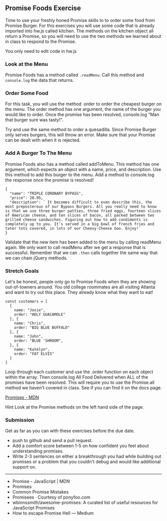 ## Promise Foods Exercise

Time to use your freshly honed Promise skills to to order some food from Promise Burger. For this exercises you will use some code that is already imported into hw.js called kitchen. The methods on the kitchen object all return a Promise, so you will need to use the two methods we learned about in class to respond to the Promise.

You only need to edit code in hw.js

### Look at the Menu

Promise Foods has a method called `.readMenu`. Call this method and `console.log` the data that returns.

### Order Some Food

For this task, you will use the method .order to order the cheapest burger on the menu. The order method has one argument, the name of the burger you would like to order. Once the promise has been resolved, console.log "Man that burger sure was tasty!".

Try and use the same method to order a quesadilla. Since Promise Burger only serves burgers, this will throw an error. Make sure that your Promise can be dealt with when it is rejected.

### Add A Burger To The Menu

Promise Foods also has a method called addToMenu. This method has one argument, which expects an object with a name, price, and description. Use this method to add this burger to the menu. Add a method to console.log the response once the promise is resolved!
```
{
  "name": "TRIPLE CORONARY BYPASS",
  "price": 28.95,
  "description": ` It becomes difficult to even describe this, the most preposterous of our Bypass Burgers. All you really need to know is that we use three burger patties, three fried eggs, fourteen slices of American cheese, and ten slices of bacon, all packed between two grilled cheese sandwiches. Figuring out how to add condiments is completely up to you. It’s served in a big bowl of french fries and tater tots covered, in lots of our Cheesy-Cheese Goo. Enjoy!`
}
```

Validate that the new item has been added to the menu by calling readMenu again. We only want to call readMenu after we get a response that is successful. Remember that we can `.then` calls together the same way that we can chain jQuery methods.

### Stretch Goals

Let's be honest, people only go to Promise Foods when they are showing out-of-towners around. You old college roommates are all visiting Atlanta and want to try out this place. They already know what they want to eat!
```
const customers = [
  {
    name: "Josie",
    order: "HOLY GUACAMOLE"
  }, {
    name: "Chris",
    order: "BIG BLUE BUFFALO"
  }, {
    name: "John",
    order: "BLUE 'SHROOM",
  }, {
    name: "Katelyn",
    order: "FAT ELVIS"
  }
]
```

Loop through each customer and use the .order function on each object within the array. Then console.log All Food Delivered when ALL of the promises have been resolved. This will require you to use the Promise.all method we haven't covered in class. See if you can find it on the docs page.

[Promises - MDN](https://developer.mozilla.org/en-US/docs/Web/JavaScript/Reference/Global_Objects/Promise)

Hint Look at the Promise methods on the left hand side of the page.

### Submission

Get as far as you can with these exercises before the due date.

- push to github and send a pull request.
- Add a comfort score between 1-5 on how confident you feel about understanding promises.
- Write 2-3 sentences on either a breakthrough you had while building out promises or a problem that you couldn't debug and would like additional support on.

_____

* Promise - JavaScript | MDN
* Promises
* Common Promise Mistakes
* Promisees · Courtesy of ponyfoo.com
* wbinnssmith/awesome-promises: A curated list of useful resources for JavaScript Promises
* How to escape Promise Hell — Medium

